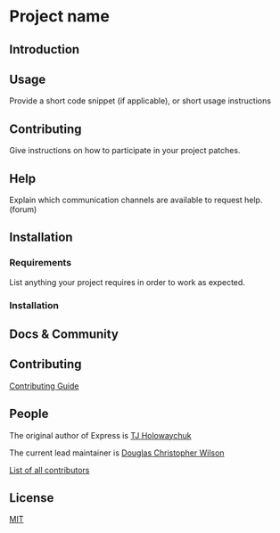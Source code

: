 # Project name

## Introduction

## Usage

Provide a short code snippet (if applicable), or short usage instructions

## Contributing

Give instructions on how to participate in your project patches.

## Help
Explain which communication channels are available to request help. 
(forum)

## Installation

### Requirements

List anything your project requires in order to work as expected.

### Installation



## Docs & Community

## Contributing

[Contributing Guide](Contributing.md)

## People

The original author of Express is [TJ Holowaychuk](https://github.com/tj)

The current lead maintainer is [Douglas Christopher Wilson](https://github.com/dougwilson)

[List of all contributors](https://github.com/expressjs/express/graphs/contributors)

## License

  [MIT](LICENSE)
